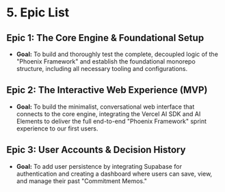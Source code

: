 # **5. Epic List**

## **Epic 1: The Core Engine & Foundational Setup**

- **Goal:** To build and thoroughly test the complete, decoupled logic of the "Phoenix Framework" and establish the foundational monorepo structure, including all necessary tooling and configurations.

## **Epic 2: The Interactive Web Experience (MVP)**

- **Goal:** To build the minimalist, conversational web interface that connects to the core engine, integrating the Vercel AI SDK and AI Elements to deliver the full end-to-end "Phoenix Framework" sprint experience to our first users.

## **Epic 3: User Accounts & Decision History**

- **Goal:** To add user persistence by integrating Supabase for authentication and creating a dashboard where users can save, view, and manage their past "Commitment Memos."